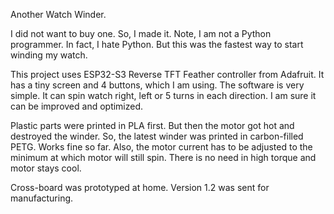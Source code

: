 Another Watch Winder.

I did not want to buy one. So, I made it. Note, I am not a Python programmer. In fact, I hate Python. But this was the fastest way to start winding my watch.

This project uses ESP32-S3 Reverse TFT Feather controller from Adafruit. It has a tiny screen and 4 buttons, which I am using. The software is very simple. It can spin watch right, left or 5 turns in each direction. I am sure it can be improved and optimized.

Plastic parts were printed in PLA first. But then the motor got hot and destroyed the winder. So, the latest winder was printed in carbon-filled PETG. Works fine so far. Also, the motor current has to be adjusted to the minimum at which motor will still spin. There is no need in high torque and motor stays cool.

Cross-board was prototyped at home. Version 1.2 was sent for manufacturing.

